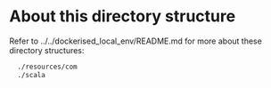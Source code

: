 # About this directory structure

Refer to ../../dockerised_local_env/README.md for more about these directory structures:

```bash
  ./resources/com
  ./scala
```
